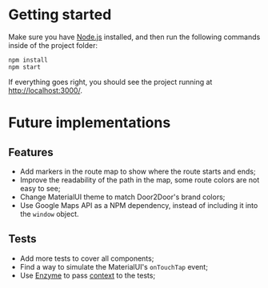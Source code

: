 # Getting started
Make sure you have [Node.js](https://nodejs.org/en/download/) installed, and then run the following commands inside of the project folder:

```
npm install
npm start
```

If everything goes right, you should see the project running at [http://localhost:3000/](http://localhost:3000/).

# Future implementations

## Features
- Add markers in the route map to show where the route starts and ends;
- Improve the readability of the path in the map, some route colors are not easy to see;
- Change MaterialUI theme to match Door2Door's brand colors;
- Use Google Maps API as a NPM dependency, instead of including it into the `window` object.

## Tests
- Add more tests to cover all components;
- Find a way to simulate the MaterialUI's `onTouchTap` event;
- Use [Enzyme](https://github.com/airbnb/enzyme) to pass [context](https://github.com/airbnb/enzyme/blob/master/docs/api/mount.md#mountnode-options--reactwrapper) to the tests;
